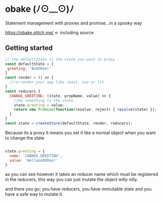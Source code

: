 # obake (ﾉ⊙﹏⊙)ﾉ
Statement management with proxies and promise...in a spooky way

https://obake.glitch.me/ <- including source

## Getting started

```js
// the defaultState is the state you want to proxy
const defaultState = {
 greeting: 'BoOOOoo!'
}
const render = () => {
  //re-render your app like react, vue or lit
}
const reducers {
  CHANGE_GREETING: (state, propName, value) => {
    //Do something to the state
    state.greeting = value;
    return new Promise(function(resolve, reject) { resolve(state) });
  }
}
const state = createStore(defaultState, render, reducers);

```
Because its a proxy it means you set it like a normal object when you want to change the state

```js

state.greeting = {
  name: 'CHANGE_GREETING',
  value: 'HelloooOOOoo!'
}

```
as you can see however it takes an reducer name which must be registered in the reducers,
this way you can just mutate the object willy nilly.

and there you go;
you have reducers, you have immutable state and you have a safe way to mutate it.
